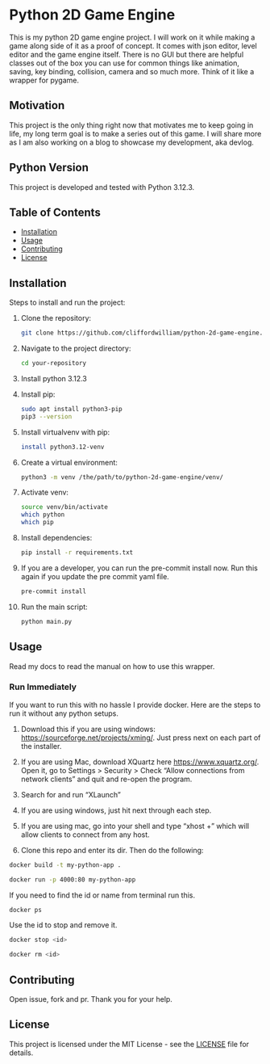 # Python 2D Game Engine

This is my python 2D game engine project. I will work on it while making a game along side of it as a proof of concept. It comes with json editor, level editor and the game engine itself. There is no GUI but there are helpful classes out of the box you can use for common things like animation, saving, key binding, collision, camera and so much more. Think of it like a wrapper for pygame.

## Motivation

This project is the only thing right now that motivates me to keep going in life, my long term goal is to make a series out of this game. I will share more as I am also working on a blog to showcase my development, aka devlog.

## Python Version

This project is developed and tested with Python 3.12.3.

## Table of Contents

- [Installation](#installation)
- [Usage](#usage)
- [Contributing](#contributing)
- [License](#license)

## Installation

Steps to install and run the project:

1. Clone the repository:

   ```bash
   git clone https://github.com/cliffordwilliam/python-2d-game-engine.git
   ```

2. Navigate to the project directory:

   ```bash
   cd your-repository
   ```

3. Install python 3.12.3

4. Install pip:

   ```bash
   sudo apt install python3-pip
   pip3 --version
   ```

5. Install virtualvenv with pip:

   ```bash
   install python3.12-venv
   ```

6. Create a virtual environment:

   ```bash
   python3 -m venv /the/path/to/python-2d-game-engine/venv/
   ```

7. Activate venv:
   ```bash
   source venv/bin/activate
   which python
   which pip
   ```

7. Install dependencies:

   ```bash
   pip install -r requirements.txt
   ```

8. If you are a developer, you can run the pre-commit install now. Run this again if you update the pre commit yaml file.

   ```bash
   pre-commit install
   ```

9. Run the main script:

   ```bash
   python main.py
   ```

## Usage

Read my docs to read the manual on how to use this wrapper.

### Run Immediately

If you want to run this with no hassle I provide docker. Here are the steps to run it without any python setups.

1. Download this if you are using windows: https://sourceforge.net/projects/xming/. Just press next on each part of the installer.

2. If you are using Mac, download XQuartz here https://www.xquartz.org/. Open it, go to Settings > Security > Check “Allow connections from network clients” and quit and re-open the program.

3. Search for and run “XLaunch”

4. If you are using windows, just hit next through each step.

5. If you are using mac, go into your shell and type “xhost +” which will allow clients to connect from any host.

6. Clone this repo and enter its dir. Then do the following:

```bash
docker build -t my-python-app .
```

```bash
docker run -p 4000:80 my-python-app
```

If you need to find the id or name from terminal run this.

```bash
docker ps
```

Use the id to stop and remove it.

```bash
docker stop <id>

```

```bash
docker rm <id>
```

## Contributing

Open issue, fork and pr. Thank you for your help.

## License

This project is licensed under the MIT License - see the [LICENSE](LICENSE) file for details.

